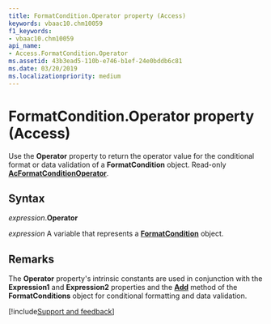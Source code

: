 ```yaml
---
title: FormatCondition.Operator property (Access)
keywords: vbaac10.chm10059
f1_keywords:
- vbaac10.chm10059
api_name:
- Access.FormatCondition.Operator
ms.assetid: 43b3ead5-110b-e746-b1ef-24e0bddb6c81
ms.date: 03/20/2019
ms.localizationpriority: medium
---
```



# FormatCondition.Operator property (Access)

Use the **Operator** property to return the operator value for the conditional format or data validation of a **FormatCondition** object. Read-only **[AcFormatConditionOperator](Access.AcFormatConditionOperator.md)**.


## Syntax

_expression_.**Operator**

_expression_ A variable that represents a **[FormatCondition](Access.FormatCondition.md)** object.


## Remarks

The **Operator** property's intrinsic constants are used in conjunction with the **Expression1** and **Expression2** properties and the **[Add](access.formatconditions.add.md)** method of the **FormatConditions** object for conditional formatting and data validation.



[!include[Support and feedback](~/includes/feedback-boilerplate.md)]